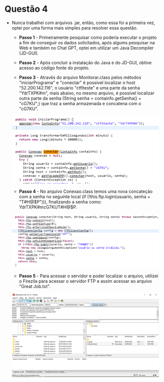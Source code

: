 # Questão 4

- Nunca trabalhei com arquivos .jar, então, como essa foi a primeira vez, optei por uma forma mais simples para resolver essa questão.

    * **Passo 1** - Primeiramente pesquisar como poderia executar o projeto a fim de conseguir os dados solicitados, após algums  pesquisar na Web e também no Chat GPT, optei em utilizar um Java Decompiler (JD-GUI).

    * **Passo 2** - Após concluir a instalação do Java e do JD-GUI, obtive acesso  ao código fonte do projeto.

    * **Passo 3** - Através do arquivo Monitorar.class pelos métodos "iniciarPrograma" e "conectar" é possível localizar o host "52.200.142.116", o usuário "ctflteste" e uma parte da senha "YdrTXPK#m", mais abaixo, no mesmo arquivo, é possível localizar outra parte da senha (String senha = containfo.getSenha() + "cG7KU";) que traz a senha armazenada e concatena com o "cG7KU".

    ![Host, Usur e part_senha](Questao4/Imagens/Host_login_parte-senha.png)

    * **Passo 4** - No arquivo Conexao.class temos uma nova concateção com a senha no seguinte local (if (!this.ftp.login(usuario, senha + "T#H@$P"))), finalizando a senha como: YdrTXPK#mcG7KUT#H@$P.

    ![Parte final da senha](Questao4/Imagens/parte_final_senha.png)

    * **Passo 5** - Para acessar o servidor e poder localizar o arquivo, utilizei o Firezila para acessar o servidor FTP e assim acessar ao arquivo "Great Job.txt".

    ![Parte final da senha](Questao4/Imagens/Firezila.png)